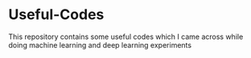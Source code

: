 # Useful-Codes
This repository contains some useful codes which I came across while doing machine learning and deep learning experiments